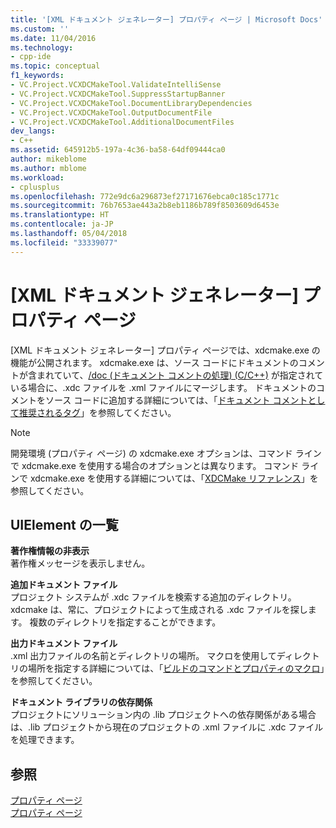 ```yaml
---
title: '[XML ドキュメント ジェネレーター] プロパティ ページ | Microsoft Docs'
ms.custom: ''
ms.date: 11/04/2016
ms.technology:
- cpp-ide
ms.topic: conceptual
f1_keywords:
- VC.Project.VCXDCMakeTool.ValidateIntelliSense
- VC.Project.VCXDCMakeTool.SuppressStartupBanner
- VC.Project.VCXDCMakeTool.DocumentLibraryDependencies
- VC.Project.VCXDCMakeTool.OutputDocumentFile
- VC.Project.VCXDCMakeTool.AdditionalDocumentFiles
dev_langs:
- C++
ms.assetid: 645912b5-197a-4c36-ba58-64df09444ca0
author: mikeblome
ms.author: mblome
ms.workload:
- cplusplus
ms.openlocfilehash: 772e9dc6a296873ef27171676ebca0c185c1771c
ms.sourcegitcommit: 76b7653ae443a2b8eb1186b789f8503609d6453e
ms.translationtype: HT
ms.contentlocale: ja-JP
ms.lasthandoff: 05/04/2018
ms.locfileid: "33339077"
---
```

# <a name="xml-document-generator-tool-property-pages"></a>[XML ドキュメント ジェネレーター] プロパティ ページ
[XML ドキュメント ジェネレーター] プロパティ ページでは、xdcmake.exe の機能が公開されます。 xdcmake.exe は、ソース コードにドキュメントのコメントが含まれていて、[/doc (ドキュメント コメントの処理) (C/C++)](../build/reference/doc-process-documentation-comments-c-cpp.md) が指定されている場合に、.xdc ファイルを .xml ファイルにマージします。 ドキュメントのコメントをソース コードに追加する詳細については、「[ドキュメント コメントとして推奨されるタグ](../ide/recommended-tags-for-documentation-comments-visual-cpp.md)」を参照してください。  
  
> [!NOTE]
>  開発環境 (プロパティ ページ) の xdcmake.exe オプションは、コマンド ラインで xdcmake.exe を使用する場合のオプションとは異なります。 コマンド ラインで xdcmake.exe を使用する詳細については、「[XDCMake リファレンス](../ide/xdcmake-reference.md)」を参照してください。  
  
## <a name="uielement-list"></a>UIElement の一覧  
 **著作権情報の非表示**  
 著作権メッセージを表示しません。  
  
 **追加ドキュメント ファイル**  
 プロジェクト システムが .xdc ファイルを検索する追加のディレクトリ。 xdcmake は、常に、プロジェクトによって生成される .xdc ファイルを探します。 複数のディレクトリを指定することができます。  
  
 **出力ドキュメント ファイル**  
 .xml 出力ファイルの名前とディレクトリの場所。 マクロを使用してディレクトリの場所を指定する詳細については、「[ビルドのコマンドとプロパティのマクロ](../ide/common-macros-for-build-commands-and-properties.md)」を参照してください。  
  
 **ドキュメント ライブラリの依存関係**  
 プロジェクトにソリューション内の .lib プロジェクトへの依存関係がある場合は、.lib プロジェクトから現在のプロジェクトの .xml ファイルに .xdc ファイルを処理できます。  
  
## <a name="see-also"></a>参照  
 [プロパティ ページ](../ide/property-pages-visual-cpp.md)   
 [プロパティ ページ](../ide/property-pages-visual-cpp.md)